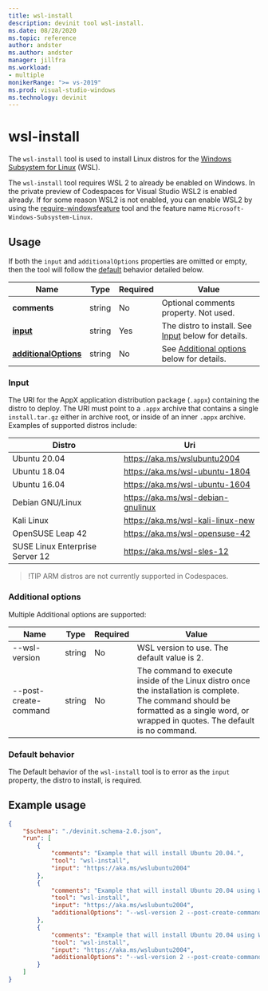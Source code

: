 ```yaml
---
title: wsl-install
description: devinit tool wsl-install.
ms.date: 08/28/2020
ms.topic: reference
author: andster
ms.author: andster
manager: jillfra
ms.workload:
- multiple
monikerRange: ">= vs-2019"
ms.prod: visual-studio-windows
ms.technology: devinit
---
```

# wsl-install

The `wsl-install` tool is used to install Linux distros for the [Windows Subsystem for Linux](https://docs.microsoft.com/windows/wsl/) (WSL).

The `wsl-install` tool requires WSL 2 to already be enabled on Windows. In the private preview of Codespaces for Visual Studio WSL2 is enabled already. If for some reason WSL2 is not enabled, you can enable WSL2 by using the [require-windowsfeature](tool-require-windowsfeature.md) tool and the feature name `Microsoft-Windows-Subsystem-Linux`.

## Usage

If both the `input` and `additionalOptions` properties are omitted or empty, then the tool will follow the [default](#default-behavior) behavior detailed below.

| Name                                             | Type   | Required | Value                                                             |
|--------------------------------------------------|--------|----------|-------------------------------------------------------------------|
| **comments**                                     | string | No       | Optional comments property. Not used.                             |
| [**input**](#input)                              | string | Yes      | The distro to install. See [Input](#input) below for details.     |
| [**additionalOptions**](#additional-options)     | string | No       | See [Additional options](#additional-options) below for details.  |

### Input

The URI for the AppX application distribution package (`.appx`) containing the distro to deploy. The URI must point to a `.appx` archive that contains a single `install.tar.gz` either in archive root, or inside of an inner `.appx` archive. Examples of supported distros include:

| Distro                          | Uri                                                           |
|---------------------------------|---------------------------------------------------------------|
| Ubuntu 20.04                    | https://aka.ms/wslubuntu2004                                  |
| Ubuntu 18.04                    | https://aka.ms/wsl-ubuntu-1804                                |
| Ubuntu 16.04                    | https://aka.ms/wsl-ubuntu-1604                                |
| Debian GNU/Linux                | https://aka.ms/wsl-debian-gnulinux                            |
| Kali Linux                      | https://aka.ms/wsl-kali-linux-new                             |
| OpenSUSE Leap 42                | https://aka.ms/wsl-opensuse-42                                |
| SUSE Linux Enterprise Server 12 | https://aka.ms/wsl-sles-12                                    |

>
>!TIP ARM distros are not currently supported in Codespaces.
>

### Additional options

Multiple Additional options are supported:

| Name                      | Type      | Required | Value                                                                                                                                                                                    |
|---------------------------|-----------|----------|------------------------------------------------------------------------------------------------------------------------------------------------------------------------------------------|
| --wsl-version             | string    | No       | WSL version to use. The default value is 2.                                                                                                                                  |
| --post-create-command     | string    | No       | The command to execute inside of the Linux distro once the installation is complete. The command should be formatted as a single word, or wrapped in quotes. The default is no command.  |

### Default behavior

The Default behavior of the `wsl-install` tool is to error as the `input` property, the distro to install, is required.

## Example usage

```json
{
    "$schema": "./devinit.schema-2.0.json",
    "run": [
        {
            "comments": "Example that will install Ubuntu 20.04.",
            "tool": "wsl-install",
            "input": "https://aka.ms/wslubuntu2004"
        },
        {
            "comments": "Example that will install Ubuntu 20.04 using WSL2, and echo 'Hello from Ubuntu!' after installing.",
            "tool": "wsl-install",
            "input": "https://aka.ms/wslubuntu2004",
            "additionalOptions": "--wsl-version 2 --post-create-command 'echo Hello from Ubuntu!'"
        },
        {
            "comments": "Example that will install Ubuntu 20.04 using WSL2, and configure it with various packages.",
            "tool": "wsl-install",
            "input": "https://aka.ms/wslubuntu2004",
            "additionalOptions": "--wsl-version 2 --post-create-command 'apt-get update && apt-get install g++ gcc g++-9 gcc-9 cmake gdb ninja-build zip rsync -y'"
        }
    ]
}
```
